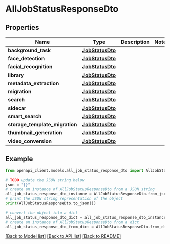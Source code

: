 # AllJobStatusResponseDto


## Properties

Name | Type | Description | Notes
------------ | ------------- | ------------- | -------------
**background_task** | [**JobStatusDto**](JobStatusDto.md) |  | 
**face_detection** | [**JobStatusDto**](JobStatusDto.md) |  | 
**facial_recognition** | [**JobStatusDto**](JobStatusDto.md) |  | 
**library** | [**JobStatusDto**](JobStatusDto.md) |  | 
**metadata_extraction** | [**JobStatusDto**](JobStatusDto.md) |  | 
**migration** | [**JobStatusDto**](JobStatusDto.md) |  | 
**search** | [**JobStatusDto**](JobStatusDto.md) |  | 
**sidecar** | [**JobStatusDto**](JobStatusDto.md) |  | 
**smart_search** | [**JobStatusDto**](JobStatusDto.md) |  | 
**storage_template_migration** | [**JobStatusDto**](JobStatusDto.md) |  | 
**thumbnail_generation** | [**JobStatusDto**](JobStatusDto.md) |  | 
**video_conversion** | [**JobStatusDto**](JobStatusDto.md) |  | 

## Example

```python
from openapi_client.models.all_job_status_response_dto import AllJobStatusResponseDto

# TODO update the JSON string below
json = "{}"
# create an instance of AllJobStatusResponseDto from a JSON string
all_job_status_response_dto_instance = AllJobStatusResponseDto.from_json(json)
# print the JSON string representation of the object
print(AllJobStatusResponseDto.to_json())

# convert the object into a dict
all_job_status_response_dto_dict = all_job_status_response_dto_instance.to_dict()
# create an instance of AllJobStatusResponseDto from a dict
all_job_status_response_dto_from_dict = AllJobStatusResponseDto.from_dict(all_job_status_response_dto_dict)
```
[[Back to Model list]](../README.md#documentation-for-models) [[Back to API list]](../README.md#documentation-for-api-endpoints) [[Back to README]](../README.md)


